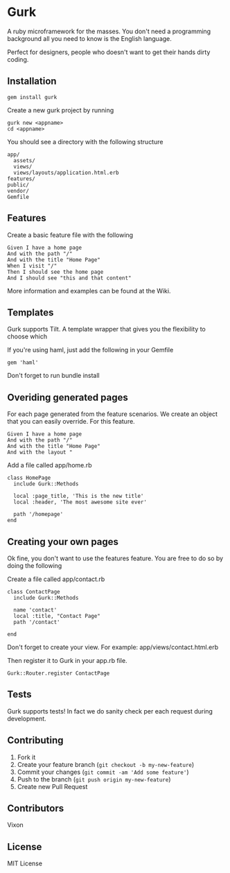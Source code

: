 # Gurk

A ruby microframework for the masses. You don't need a programming background all you need to know is the English language. 

Perfect for designers, people who doesn't want to get their hands dirty coding.

## Installation

    gem install gurk

Create a new gurk project by running

    gurk new <appname>
    cd <appname>

You should see a directory with the following structure

    app/
      assets/
      views/
      views/layouts/application.html.erb
    features/
    public/
    vendor/
    Gemfile

## Features

Create a basic feature file with the following

    Given I have a home page
    And with the path "/"
    And with the title "Home Page"
    When I visit "/"
    Then I should see the home page
    And I should see "this and that content"
    
More information and examples can be found at the Wiki.

## Templates

Gurk supports Tilt. A template wrapper that gives you the flexibility to choose which

If you're using haml, just add the following in your Gemfile

    gem 'haml'

Don't forget to run bundle install


## Overiding generated pages

For each page generated from the feature scenarios. We create an object that you can easily override. For this feature.


    Given I have a home page
    And with the path "/"
    And with the title "Home Page"
    And with the layout "

Add a file called app/home.rb

    class HomePage
      include Gurk::Methods

      local :page_title, 'This is the new title' 
      local :header, 'The most awesome site ever'

      path '/homepage'
    end

## Creating your own pages

Ok fine, you don't want to use the features feature. You are free to do so by doing the following

Create a file called app/contact.rb

    class ContactPage
      include Gurk::Methods

      name 'contact'
      local :title, "Contact Page"
      path '/contact'

    end

Don't forget to create your view. For example: app/views/contact.html.erb 

Then register it to Gurk in your app.rb file.

    Gurk::Router.register ContactPage

## Tests

Gurk supports tests! In fact we do sanity check per each request during development.

## Contributing

1. Fork it
2. Create your feature branch (`git checkout -b my-new-feature`)
3. Commit your changes (`git commit -am 'Add some feature'`)
4. Push to the branch (`git push origin my-new-feature`)
5. Create new Pull Request


## Contributors

Vixon

## License

MIT License
